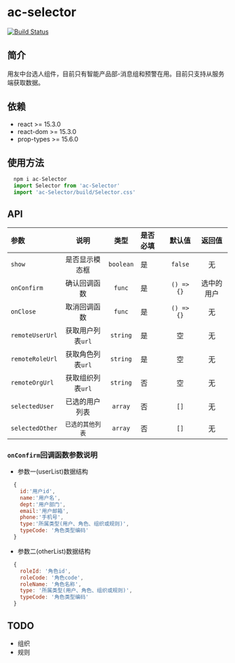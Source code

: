 # ac-selector

[![Build Status](https://travis-ci.org/GRAMMAC1/ac-selector.svg?branch=master)](https://travis-ci.org/GRAMMAC1/ac-selector)

## 简介

用友中台选人组件，目前只有智能产品部-消息组和预警在用。目前只支持从服务端获取数据。

## 依赖

- react >= 15.3.0
- react-dom >= 15.3.0
- prop-types >= 15.6.0

## 使用方法

```js
  npm i ac-Selector
  import Selector from 'ac-Selector'
  import 'ac-Selector/build/Selector.css'
```



## API

|参数|说明|类型|是否必填|默认值|返回值|
|:--|:---:|:--:|:--|:--:|:--:|
|`show`|是否显示模态框|`boolean`|是|`false`|无|
|`onConfirm`|确认回调函数|`func`|是|`() => {}`|选中的用户|
|`onClose`|取消回调函数|`func`|是|`() => {}`|无|
|`remoteUserUrl`|获取用户列表`url`|`string`|是|空|无|
|`remoteRoleUrl`|获取角色列表`url`|`string`|是|空|无|
|`remoteOrgUrl`|获取组织列表`url`|`string`|否|空|无|
|`selectedUser`|已选的用户列表|`array`|否|`[]`|无|
|`selectedOther`|`已选的其他列表`|`array`|否|`[]`|无|

### `onConfirm`回调函数参数说明
* 参数一(userList)数据结构
```js
  {
    id:'用户id',
    name:'用户名',
    dept:'用户部门',
    email:'用户邮箱',
    phone:'手机号',
    type:'所属类型(用户、角色、组织或规则)',
    typeCode: '角色类型编码'
  }
```
* 参数二(otherList)数据结构
```js
  {
    roleId: '角色id',
    roleCode: '角色code',
    roleName: '角色名称',
    type: '所属类型(用户、角色、组织或规则)',
    typeCode: '角色类型编码'
  }
```

## TODO
* 组织
* 规则